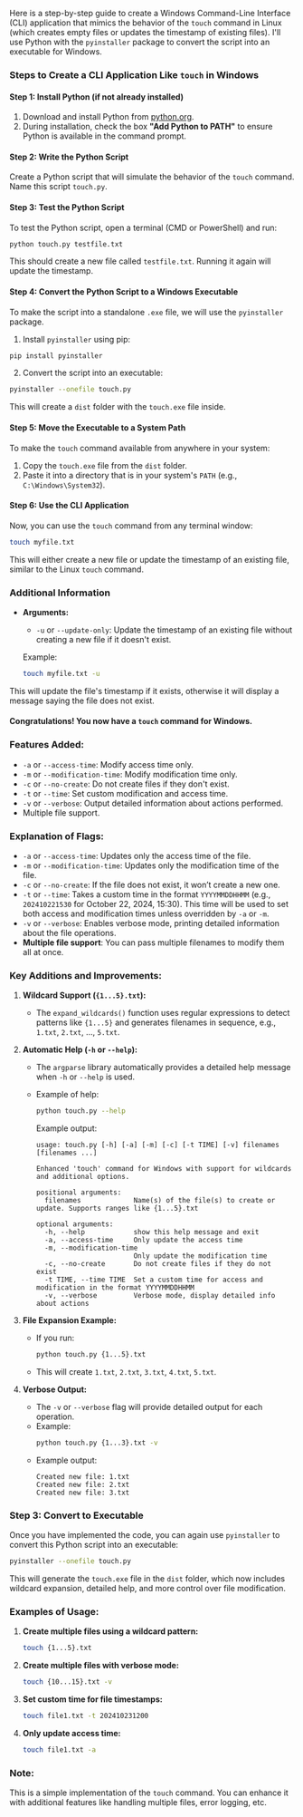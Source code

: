Here is a step-by-step guide to create a Windows Command-Line Interface (CLI) application that mimics the behavior of the `touch` command in Linux (which creates empty files or updates the timestamp of existing files). I'll use Python with the `pyinstaller` package to convert the script into an executable for Windows.

### Steps to Create a CLI Application Like `touch` in Windows

#### Step 1: Install Python (if not already installed)
1. Download and install Python from [python.org](https://www.python.org/downloads/).
2. During installation, check the box **"Add Python to PATH"** to ensure Python is available in the command prompt.

#### Step 2: Write the Python Script
Create a Python script that will simulate the behavior of the `touch` command. Name this script `touch.py`.

#### Step 3: Test the Python Script
To test the Python script, open a terminal (CMD or PowerShell) and run:

```bash
python touch.py testfile.txt
```

This should create a new file called `testfile.txt`. Running it again will update the timestamp.

#### Step 4: Convert the Python Script to a Windows Executable
To make the script into a standalone `.exe` file, we will use the `pyinstaller` package.

1. Install `pyinstaller` using pip:

```bash
pip install pyinstaller
```

2. Convert the script into an executable:

```bash
pyinstaller --onefile touch.py
```

This will create a `dist` folder with the `touch.exe` file inside.

#### Step 5: Move the Executable to a System Path
To make the `touch` command available from anywhere in your system:

1. Copy the `touch.exe` file from the `dist` folder.
2. Paste it into a directory that is in your system's `PATH` (e.g., `C:\Windows\System32`).

#### Step 6: Use the CLI Application
Now, you can use the `touch` command from any terminal window:

```bash
touch myfile.txt
```

This will either create a new file or update the timestamp of an existing file, similar to the Linux `touch` command.

### Additional Information
- **Arguments:**
  - `-u` or `--update-only`: Update the timestamp of an existing file without creating a new file if it doesn't exist.
  
  Example:

  ```bash
  touch myfile.txt -u
  ```

This will update the file's timestamp if it exists, otherwise it will display a message saying the file does not exist.

#### Congratulations! You now have a `touch` command for Windows.

### Features Added:
- `-a` or `--access-time`: Modify access time only.
- `-m` or `--modification-time`: Modify modification time only.
- `-c` or `--no-create`: Do not create files if they don't exist.
- `-t` or `--time`: Set custom modification and access time.
- `-v` or `--verbose`: Output detailed information about actions performed.
- Multiple file support.

### Explanation of Flags:
- `-a` or `--access-time`: Updates only the access time of the file.
- `-m` or `--modification-time`: Updates only the modification time of the file.
- `-c` or `--no-create`: If the file does not exist, it won’t create a new one.
- `-t` or `--time`: Takes a custom time in the format `YYYYMMDDHHMM` (e.g., `202410221530` for October 22, 2024, 15:30). This time will be used to set both access and modification times unless overridden by `-a` or `-m`.
- `-v` or `--verbose`: Enables verbose mode, printing detailed information about the file operations.
- **Multiple file support**: You can pass multiple filenames to modify them all at once.

### Key Additions and Improvements:
1. **Wildcard Support (`{1...5}.txt`):**
   - The `expand_wildcards()` function uses regular expressions to detect patterns like `{1...5}` and generates filenames in sequence, e.g., `1.txt`, `2.txt`, ..., `5.txt`.

2. **Automatic Help (`-h` or `--help`):**
   - The `argparse` library automatically provides a detailed help message when `-h` or `--help` is used.
   - Example of help:
     ```bash
     python touch.py --help
     ```

     Example output:
     ```plaintext
     usage: touch.py [-h] [-a] [-m] [-c] [-t TIME] [-v] filenames [filenames ...]

     Enhanced 'touch' command for Windows with support for wildcards and additional options.

     positional arguments:
       filenames             Name(s) of the file(s) to create or update. Supports ranges like {1...5}.txt

     optional arguments:
       -h, --help            show this help message and exit
       -a, --access-time     Only update the access time
       -m, --modification-time
                             Only update the modification time
       -c, --no-create       Do not create files if they do not exist
       -t TIME, --time TIME  Set a custom time for access and modification in the format YYYYMMDDHHMM
       -v, --verbose         Verbose mode, display detailed info about actions
     ```

3. **File Expansion Example:**
   - If you run:
     ```bash
     python touch.py {1...5}.txt
     ```
   - This will create `1.txt`, `2.txt`, `3.txt`, `4.txt`, `5.txt`.

4. **Verbose Output:**
   - The `-v` or `--verbose` flag will provide detailed output for each operation.
   - Example:
     ```bash
     python touch.py {1...3}.txt -v
     ```
   - Example output:
     ```plaintext
     Created new file: 1.txt
     Created new file: 2.txt
     Created new file: 3.txt
     ```

### Step 3: Convert to Executable
Once you have implemented the code, you can again use `pyinstaller` to convert this Python script into an executable:

```bash
pyinstaller --onefile touch.py
```

This will generate the `touch.exe` file in the `dist` folder, which now includes wildcard expansion, detailed help, and more control over file modification.

### Examples of Usage:

1. **Create multiple files using a wildcard pattern:**
   ```bash
   touch {1...5}.txt
   ```

2. **Create multiple files with verbose mode:**
   ```bash
   touch {10...15}.txt -v
   ```

3. **Set custom time for file timestamps:**
   ```bash
   touch file1.txt -t 202410231200
   ```

4. **Only update access time:**
   ```bash
   touch file1.txt -a
   ```

### Note:
This is a simple implementation of the `touch` command. You can enhance it with additional features like handling multiple files, error logging, etc.
